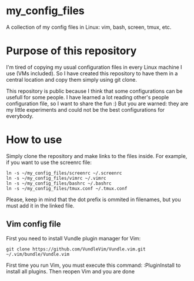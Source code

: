 # my_config_files
A collection of my config files in Linux: vim, bash, screen, tmux, etc.

# Purpose of this repository
I'm tired of copying my usual configuration files in every Linux machine I use (VMs included). So I have created this repository to have them in a central location and copy them simply using git clone.

This repository is public because I think that some configurations can be usefull for some people. I have learned a lot reading other's people configuration file, so I want to share the fun :) But you are warned: they are my little experiments and could not be the best configurations for everybody.

# How to use
Simply clone the repository and make links to the files inside. For example, if you want to use the screenrc file:
```
ln -s ~/my_config_files/screenrc ~/.screenrc
ln -s ~/my_config_files/vimrc ~/.vimrc
ln -s ~/my_config_files/bashrc ~/.bashrc
ln -s ~/my_config_files/tmux.conf ~/.tmux.conf
```

Please, keep in mind that the dot prefix is ommited in filenames, but you must add it in the linked file.

## Vim config file
First you need to install Vundle plugin manager for Vim:
```
git clone https://github.com/VundleVim/Vundle.vim.git ~/.vim/bundle/Vundle.vim
```
First time you run Vim, you must execute this command: :PluginInstall to install all plugins. Then reopen Vim and you are done


